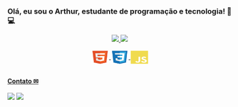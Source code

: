 ### Olá, eu sou o Arthur, estudante de programação e tecnologia! 👋💻

<div align="center">
  <a href="https://github.com/Arthur-Candeia">
  <img height="180em" src="https://github-readme-stats.vercel.app/api?username=arthur-candeia&show_icons=true&theme=cobalt&include_all_commits=true&count_private=true"/>
  <img height="180em" src="https://github-readme-stats.vercel.app/api/top-langs/?username=arthur-candeia&theme=cobalt&layout=compact"/>
    
</div>
  
 <div style="display: inline_block" align="center"><br>
 <img align="center" alt="Arthur-HTML" height="30" width="40" src="https://raw.githubusercontent.com/devicons/devicon/master/icons/html5/html5-original.svg">
 <img align="center" alt="Arthur-CSS" height="30" width="40" src="https://raw.githubusercontent.com/devicons/devicon/master/icons/css3/css3-original.svg">
 <img align="center" alt="Arthur-Js" height="30" width="40" src="https://raw.githubusercontent.com/devicons/devicon/master/icons/javascript/javascript-plain.svg">
  </div>
  
  ##
  #### Contato &#x2709;
   <a href="https://www.instagram.com/arthur_candeia/" target="_blank"><img src="https://img.shields.io/badge/-Instagram-%23E4405F?style=for-the-badge&logo=instagram&logoColor=white" target="_blank"></a>
  <a href="https://www.linkedin.com/in/arthur-silva-56b836248/" target="_blank"><img src="https://img.shields.io/badge/-LinkedIn-%230077B5?style=for-the-badge&logo=linkedin&logoColor=white" target="_blank"></a>
  
  
